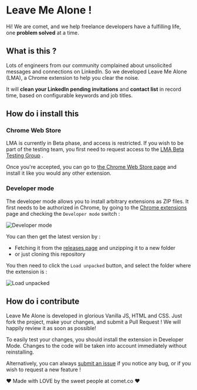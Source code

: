 # Leave Me Alone !

Hi! We are comet, and we help freelance developers have a fulfilling life, one **problem solved** at a time.

## What is this ?

Lots of engineers from our community complained about unsolicited messages and connections on LinkedIn. So we developed Leave Me Alone (LMA), a Chrome extension to help you clear the noise.

It will **clean your LinkedIn pending invitations** and **contact list** in record time, based on configurable keywords and job titles.

## How do i install this

### Chrome Web Store

LMA is currently in Beta phase, and access is restricted. If you wish to be part of the testing team, you first need to request access to the [LMA Beta Testing Group](https://groups.google.com/forum/#!forum/lma---beta-testers) .

Once you're accepted, you can go to [the Chrome Web Store page](https://chrome.google.com/webstore/detail/leave-me-alone-linkedin-c/njiepoekepkkokbfddjfdnkokkkiobde) and install it like you would any other extension.

### Developer mode

The developer mode allows you to install arbitrary extensions as ZIP files. It first needs to be authorized in Chrome, by going to the [Chrome extensions](chrome://extensions/) page and checking the `Developer mode` switch :

![Developer mode](https://i.imgur.com/BVM77ra.png)

You can then get the latest version by :
- Fetching it from the [releases page](https://github.com/hellocomet/leave-me-alone/releases) and unzipping it to a new folder
- or just cloning this repository

You then need to click the `Load unpacked` button, and select the folder where the extension is :

![Load unpacked](https://i.imgur.com/rnTCije.png)

## How do i contribute

Leave Me Alone is developed in glorious Vanilla JS, HTML and CSS. Just fork the project, make your changes, and submit a Pull Request ! We will happily review it as soon as possible!

To easily test your changes, you should install the extension in Developer Mode. Changes to the code will be taken into account immediately without reinstalling.

Alternatively, you can always [submit an issue](https://github.com/hellocomet/leave-me-alone/issues) if you notice any bug, or if you wish to request a new feature !

❤ Made with LOVE by the sweet people at comet.co ❤
